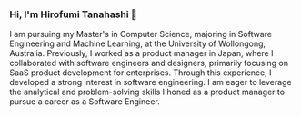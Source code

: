 ### Hi, I'm Hirofumi Tanahashi 👋
I am pursuing my Master's in Computer Science, majoring in Software Engineering and Machine Learning, at the University of Wollongong, Australia. Previously, I worked as a product manager in Japan, where I collaborated with software engineers and designers, primarily focusing on SaaS product development for enterprises. Through this experience, I developed a strong interest in software engineering. I am eager to leverage the analytical and problem-solving skills I honed as a product manager to pursue a career as a Software Engineer.
